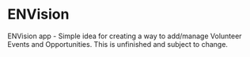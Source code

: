 # ENVision
ENVision app - Simple idea for creating a way to add/manage Volunteer Events and Opportunities. This is unfinished and subject to change.
